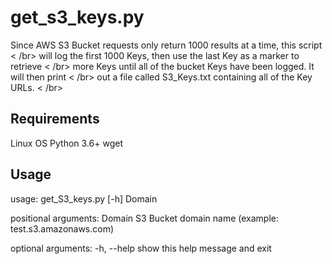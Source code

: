 # get_s3_keys.py

Since AWS S3 Bucket requests only return 1000 results at a time, this script < /br>
will log the first 1000 Keys, then use the last Key as a marker to retrieve < /br>
more Keys until all of the bucket Keys have been logged. It will then print < /br>
out a file called S3_Keys.txt containing all of the Key URLs. < /br>

## Requirements

Linux OS
Python 3.6+
wget

## Usage

usage: get_S3_keys.py [-h] Domain

positional arguments:
  Domain      S3 Bucket domain name (example: test.s3.amazonaws.com)

optional arguments:
  -h, --help  show this help message and exit


